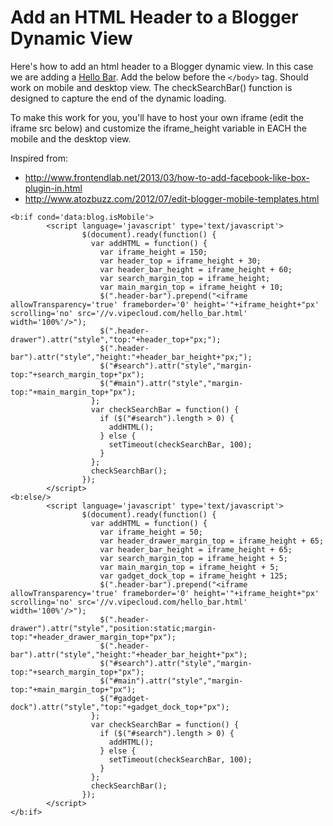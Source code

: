 Add an HTML Header to a Blogger Dynamic View
===================

Here's how to add an html header to a Blogger dynamic view. In this case we are adding a <a href="http://www.hellobar.com">Hello Bar</a>. Add the below before the `</body>` tag. Should work on mobile and desktop view. The checkSearchBar() function is designed to capture the end of the dynamic loading. 

To make this work for you, you'll have to host your own iframe (edit the iframe src below) and customize the iframe_height variable in EACH the mobile and the desktop view.

Inspired from:
- http://www.frontendlab.net/2013/03/how-to-add-facebook-like-box-plugin-in.html
- http://www.atozbuzz.com/2012/07/edit-blogger-mobile-templates.html


```
<b:if cond='data:blog.isMobile'>
        <script language='javascript' type='text/javascript'>
                $(document).ready(function() {
                  var addHTML = function() {
                	var iframe_height = 150;
                	var header_top = iframe_height + 30;
                	var header_bar_height = iframe_height + 60;
                	var search_margin_top = iframe_height;
                	var main_margin_top = iframe_height + 10;
                    $(".header-bar").prepend("<iframe allowTransparency='true' frameborder='0' height='"+iframe_height+"px' scrolling='no' src='//v.vipecloud.com/hello_bar.html' width='100%'/>");
                    $(".header-drawer").attr("style","top:"+header_top+"px;");
                    $(".header-bar").attr("style","height:"+header_bar_height+"px;");
                    $("#search").attr("style","margin-top:"+search_margin_top+"px");
                    $("#main").attr("style","margin-top:"+main_margin_top+"px");
                  };
                  var checkSearchBar = function() {
                    if ($("#search").length > 0) {
                      addHTML();
                    } else {
                      setTimeout(checkSearchBar, 100);
                    }
                  };
                  checkSearchBar();
                });
        </script>
<b:else/>
        <script language='javascript' type='text/javascript'>
                $(document).ready(function() {
                  var addHTML = function() {
                	var iframe_height = 50;
                	var header_drawer_margin_top = iframe_height + 65;
                	var header_bar_height = iframe_height + 65;
                	var search_margin_top = iframe_height + 5;
                	var main_margin_top = iframe_height + 5;
                	var gadget_dock_top = iframe_height + 125;
                    $(".header-bar").prepend("<iframe allowTransparency='true' frameborder='0' height='"+iframe_height+"px' scrolling='no' src='//v.vipecloud.com/hello_bar.html' width='100%'/>");
                    $(".header-drawer").attr("style","position:static;margin-top:"+header_drawer_margin_top+"px");
                	$(".header-bar").attr("style","height:"+header_bar_height+"px");
                	$("#search").attr("style","margin-top:"+search_margin_top+"px");
                	$("#main").attr("style","margin-top:"+main_margin_top+"px");
                	$("#gadget-dock").attr("style","top:"+gadget_dock_top+"px");
                  };
                  var checkSearchBar = function() {
                    if ($("#search").length > 0) {
                      addHTML();
                    } else {
                      setTimeout(checkSearchBar, 100);
                    }
                  };
                  checkSearchBar();
                });
        </script>
</b:if>
```
